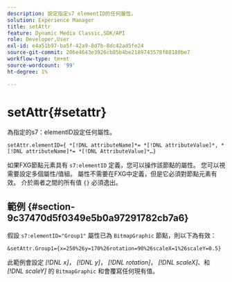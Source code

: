```yaml
---
description: 設定指定s7 elementID的任何屬性。
solution: Experience Manager
title: setAttr
feature: Dynamic Media Classic,SDK/API
role: Developer,User
exl-id: e4a51b97-ba5f-42a9-8d7b-8dc42ad5fe24
source-git-commit: 206e4643e3926cb85b4be2189743578f88180be7
workflow-type: tm+mt
source-wordcount: '99'
ht-degree: 1%

---
```


# setAttr{#setattr}

為指定的s7：elementID設定任何屬性。

`setAttr.elementID={ *[!DNL attributeName]*= *[!DNL attributeValue]*, *[!DNL attributeName]*= *[!DNL AttributeValue]*…}`

如果FXG節點元素具有 `s7:elementID` 定義，您可以操作該節點的屬性。 您可以視需要設定多個屬性/值組。 屬性不需要在FXG中定義，但是它必須對節點元素有效。 介於兩者之間的所有值 `{}` 必須逸出。

## 範例 {#section-9c37470d5f0349e5b0a97291782cb7a6}

假設 `s7:elementID="Group1"` 屬性已為 `BitmapGraphic` 節點，則以下為有效：

`&setAttr.Group1={x=250%26y=170%26rotation=90%26scaleX=1%26scaleY=0.5}`

此範例會設定 *[!DNL x]*， *[!DNL y]*， *[!DNL rotation]*， *[!DNL scaleX]*、和 *[!DNL scaleY]* 的 `BitmapGraphic` 和會覆寫任何現有值。
